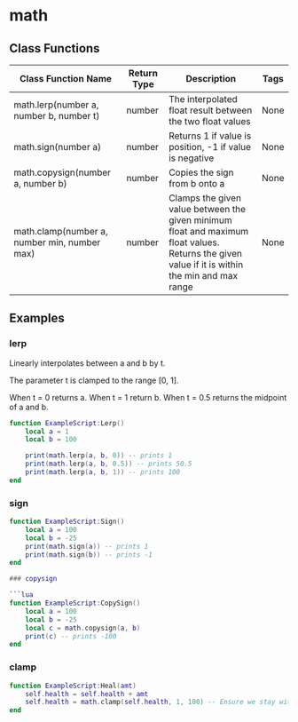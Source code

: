 # math

## Class Functions

| Class Function Name | Return Type | Description | Tags |
|---------------|-------------|-------------|------|
| math.lerp(number a, number b, number t) | number | The interpolated float result between the two float values | None |
| math.sign(number a)| number | Returns 1 if value is position, -1 if value is negative | None |
| math.copysign(number a, number b) | number |Copies the sign from b onto a | None |  
| math.clamp(number a, number min, number max) | number | Clamps the given value between the given minimum float and maximum float values. Returns the given value if it is within the min and max range | None |

## Examples

### lerp

Linearly interpolates between a and b by t.

The parameter t is clamped to the range [0, 1].

When t = 0 returns a.
When t = 1 return b.
When t = 0.5 returns the midpoint of a and b.

```lua
function ExampleScript:Lerp()
    local a = 1
    local b = 100

    print(math.lerp(a, b, 0)) -- prints 1
    print(math.lerp(a, b, 0.5)) -- prints 50.5
    print(math.lerp(a, b, 1)) -- prints 100
end
```

### sign

```lua
function ExampleScript:Sign()
    local a = 100
    local b = -25
    print(math.sign(a)) -- prints 1
    print(math.sign(b)) -- prints -1
end

### copysign

```lua
function ExampleScript:CopySign()
    local a = 100
    local b = -25
    local c = math.copysign(a, b)
    print(c) -- prints -100
end
```

### clamp

```lua
function ExampleScript:Heal(amt)
    self.health = self.health + amt
    self.health = math.clamp(self.health, 1, 100) -- Ensure we stay within 1 and 100 health
end
```